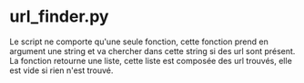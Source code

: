 # url_finder.py

Le script ne comporte qu'une seule fonction, cette fonction prend en argument une string et va chercher dans cette string si des url sont présent.
La fonction retourne une liste, cette liste est composée des url trouvés, elle est vide si rien n'est trouvé.
